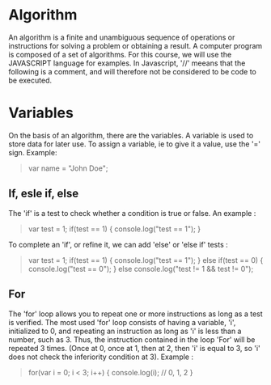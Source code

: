 # Algorithm

An algorithm is a finite and unambiguous sequence of operations or instructions for solving a problem or obtaining a result. A computer program is composed of a set of algorithms. For this course, we will use the JAVASCRIPT language for examples. In Javascript, '//' meeans that the following is a comment, and will therefore not be considered to be code to be executed.

# Variables

On the basis of an algorithm, there are the variables. A variable is used to store data for later use. To assign a variable, ie to give it a value, use the '=' sign. Example:

> var name = "John Doe";

## If, esle if, else

The 'if' is a test to check whether a condition is true or false. An example :

> var test = 1;
if(test == 1)
{
  console.log("test == 1");
}

To complete an 'if', or refine it, we can add 'else' or 'else if' tests :

> var test = 1;
if(test == 1)
{
  console.log("test == 1");
}
else if(test == 0)
{
  console.log("test == 0");
}
else console.log("test != 1 && test != 0");

## For

The 'for' loop allows you to repeat one or more instructions as long as a test is verified. The most used 'for' loop consists of having a variable, 'i', initialized to 0, and repeating an instruction as long as 'i' is less than a number, such as 3. Thus, the instruction contained in the loop 'For' will be repeated 3 times. (Once at 0, once at 1, then at 2, then 'i' is equal to 3, so 'i' does not check the inferiority condition at 3). Example :

> for(var i = 0; i < 3; i++)
{
  console.log(i); // 0, 1, 2
}
  